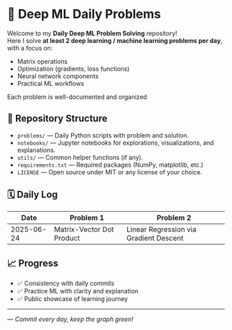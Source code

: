 # 🧠 Deep ML Daily Problems

Welcome to my **Daily Deep ML Problem Solving** repository!  
Here I solve **at least 2 deep learning / machine learning problems per day**, with a focus on:

- Matrix operations
- Optimization (gradients, loss functions)
- Neural network components
- Practical ML workflows

Each problem is well-documented and organized
## 📂 Repository Structure

- `problems/` — Daily Python scripts with problem and solution.
- `notebooks/` — Jupyter notebooks for explorations, visualizations, and explanations.
- `utils/` — Common helper functions (if any).
- `requirements.txt` — Required packages (NumPy, matplotlib, etc.)
- `LICENSE` — Open source under MIT or any license of your choice.

## 🗓️ Daily Log

| Date       | Problem 1                              | Problem 2                              |
|------------|----------------------------------------|----------------------------------------|
| 2025-06-24 | Matrix-Vector Dot Product              | Linear Regression via Gradient Descent |

## 📈 Progress

- ✅ Consistency with daily commits
- ✅ Practice ML with clarity and explanation
- ✅ Public showcase of learning journey

---

_— Commit every day, keep the graph green!_

